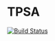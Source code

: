 # TPSA

[![Build Status](https://github.com/bmad-sim/TPSA.jl/actions/workflows/CI.yml/badge.svg?branch=main)](https://github.com/bmad-sim/TPSA.jl/actions/workflows/CI.yml?query=branch%3Amain)
